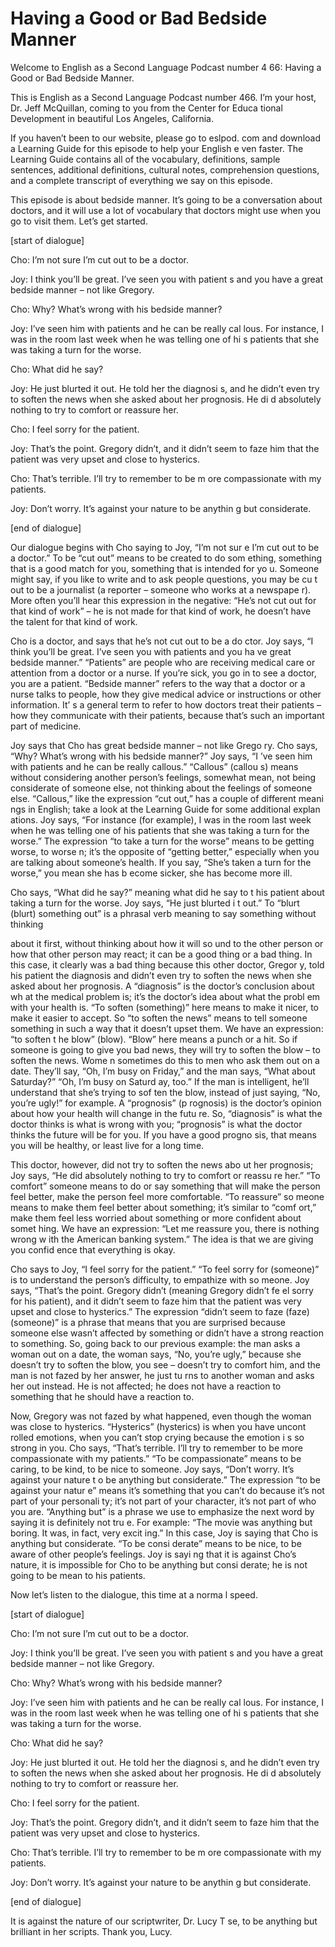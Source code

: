 # Having a Good or Bad Bedside Manner

Welcome to English as a Second Language Podcast number 4 66: Having a Good or Bad Bedside Manner.

This is English as a Second Language Podcast number 466.  I’m your host, Dr. Jeff McQuillan, coming to you from the Center for Educa tional Development in beautiful Los Angeles, California.

If you haven’t been to our website, please go to eslpod. com and download a Learning Guide for this episode to help your English e ven faster.  The Learning Guide contains all of the vocabulary, definitions, sample sentences, additional definitions, cultural notes, comprehension questions, and a complete transcript of everything we say on this episode.

This episode is about bedside manner.  It’s going to be a conversation about doctors, and it will use a lot of vocabulary that doctors might use when you go to visit them.  Let’s get started.

[start of dialogue]

Cho:  I’m not sure I’m cut out to be a doctor.

Joy:  I think you’ll be great.  I’ve seen you with patient s and you have a great bedside manner – not like Gregory.

Cho:  Why?  What’s wrong with his bedside manner?

Joy:  I’ve seen him with patients and he can be really cal lous.  For instance, I was in the room last week when he was telling one of hi s patients that she was taking a turn for the worse.

Cho:  What did he say?

Joy:  He just blurted it out.  He told her the diagnosi s, and he didn’t even try to soften the news when she asked about her prognosis.  He di d absolutely nothing to try to comfort or reassure her.

Cho:  I feel sorry for the patient.

Joy:  That’s the point.  Gregory didn’t, and it didn’t  seem to faze him that the patient was very upset and close to hysterics.

 Cho:  That’s terrible.  I’ll try to remember to be m ore compassionate with my patients.

Joy:  Don’t worry.  It’s against your nature to be anythin g but considerate.

[end of dialogue]

Our dialogue begins with Cho saying to Joy, “I’m not sur e I’m cut out to be a doctor.”  To be “cut out” means to be created to do som ething, something that is a good match for you, something that is intended for yo u.  Someone might say, if you like to write and to ask people questions, you may be cu t out to be a journalist (a reporter – someone who works at a newspape r).  More often you’ll hear this expression in the negative: “He’s not cut out for that kind of work” – he is not made for that kind of work, he doesn’t have the talent for that kind of work.

Cho is a doctor, and says that he’s not cut out to be a do ctor.  Joy says, “I think you’ll be great.  I’ve seen you with patients and you ha ve great bedside manner.” “Patients” are people who are receiving medical care or  attention from a doctor or a nurse.  If you’re sick, you go in to see a doctor, you are  a patient.  “Bedside manner” refers to the way that a doctor or a nurse talks to people, how they give medical advice or instructions or other information.  It’ s a general term to refer to how doctors treat their patients – how they communicate  with their patients, because that’s such an important part of medicine.

Joy says that Cho has great bedside manner – not like Grego ry.  Cho says, “Why?  What’s wrong with his bedside manner?”  Joy says, “I ’ve seen him with patients and he can be really callous.”  “Callous” (callou s) means without considering another person’s feelings, somewhat mean, not  being considerate of someone else, not thinking about the feelings of someone  else.  “Callous,” like the expression “cut out,” has a couple of different meani ngs in English; take a look at the Learning Guide for some additional explan ations.  Joy says, “For instance (for example), I was in the room last week when he was telling one of his patients that she was taking a turn for the worse.”  The expression “to take a turn for the worse” means to be getting worse, to worse n; it’s the opposite of “getting better,” especially when you are talking about someone’s health.  If you say, “She’s taken a turn for the worse,” you mean she has b ecome sicker, she has become more ill.

Cho says, “What did he say?” meaning what did he say to t his patient about taking a turn for the worse.  Joy says, “He just blurted i t out.”  To “blurt (blurt) something out” is a phrasal verb meaning to say something  without thinking

 about it first, without thinking about how it will so und to the other person or how that other person may react; it can be a good thing or a bad thing.  In this case, it clearly was a bad thing because this other doctor, Gregor y, told his patient the diagnosis and didn’t even try to soften the news when she  asked about her prognosis.  A “diagnosis” is the doctor’s conclusion about wh at the medical problem is; it’s the doctor’s idea about what the probl em with your health is.  “To soften (something)” here means to make it nicer, to make it easier to accept.  So “to soften the news” means to tell someone something in such a way that it doesn’t upset them.  We have an expression: “to soften t he blow” (blow).  “Blow” here means a punch or a hit.  So if someone is going to  give you bad news, they will try to soften the blow – to soften the news.  Wome n sometimes do this to men who ask them out on a date.  They’ll say, “Oh, I’m busy on Friday,” and the man says, “What about Saturday?”  “Oh, I’m busy on Saturd ay, too.”  If the man is intelligent, he’ll understand that she’s trying to sof ten the blow, instead of just saying, “No, you’re ugly!” for example.  A “prognosis” (p rognosis) is the doctor’s opinion about how your health will change in the futu re.  So, “diagnosis” is what the doctor thinks is what is wrong with you; “prognosis” is what the doctor thinks the future will be for you.  If you have a good progno sis, that means you will be healthy, or least live for a long time.

This doctor, however, did not try to soften the news abo ut her prognosis; Joy says, “He did absolutely nothing to try to comfort or reassu re her.”  “To comfort” someone means to do or say something that will make the person feel better, make the person feel more comfortable.  “To reassure” so meone means to make them feel better about something; it’s similar to “comf ort,” make them feel less worried about something or more confident about somet hing.  We have an expression: “Let me reassure you, there is nothing wrong w ith the American banking system.”  The idea is that we are giving you confid ence that everything is okay.

Cho says to Joy, “I feel sorry for the patient.”  “To feel  sorry for (someone)” is to understand the person’s difficulty, to empathize with so meone.  Joy says, “That’s the point.  Gregory didn’t (meaning Gregory didn’t fe el sorry for his patient), and it didn’t seem to faze him that the patient was very upset  and close to hysterics.” The expression “didn’t seem to faze (faze) (someone)” is a phrase that means that you are surprised because someone else wasn’t affected  by something or didn’t have a strong reaction to something.  So, going  back to our previous example: the man asks a woman out on a date, the woman says, “No, you’re ugly,” because she doesn’t try to soften the blow, you see – doesn’t try to comfort him, and the man is not fazed by her answer, he just tu rns to another woman and asks her out instead.  He is not affected; he does not have  a reaction to something that he should have a reaction to.

 Now, Gregory was not fazed by what happened, even though  the woman was close to hysterics.  “Hysterics” (hysterics) is when you have uncont rolled emotions, when you can’t stop crying because the emotion i s so strong in you. Cho says, “That’s terrible.  I’ll try to remember to be more compassionate with my patients.”  “To be compassionate” means to be caring, to be kind, to be nice to someone.  Joy says, “Don’t worry.  It’s against your nature t o be anything but considerate.”  The expression “to be against your natur e” means it’s something that you can’t do because it’s not part of your personali ty; it’s not part of your character, it’s not part of who you are.  “Anything but”  is a phrase we use to emphasize the next word by saying it is definitely not tru e.  For example: “The movie was anything but boring.  It was, in fact, very excit ing.”  In this case, Joy is saying that Cho is anything but considerate.  “To be consi derate” means to be nice, to be aware of other people’s feelings.  Joy is sayi ng that it is against Cho’s nature, it is impossible for Cho to be anything but consi derate; he is not going to be mean to his patients.

Now let’s listen to the dialogue, this time at a norma l speed.

[start of dialogue]

Cho:  I’m not sure I’m cut out to be a doctor.

Joy:  I think you’ll be great.  I’ve seen you with patient s and you have a great bedside manner – not like Gregory.

Cho:  Why?  What’s wrong with his bedside manner?

Joy:  I’ve seen him with patients and he can be really cal lous.  For instance, I was in the room last week when he was telling one of hi s patients that she was taking a turn for the worse.

Cho:  What did he say?

Joy:  He just blurted it out.  He told her the diagnosi s, and he didn’t even try to soften the news when she asked about her prognosis.  He di d absolutely nothing to try to comfort or reassure her.

Cho:  I feel sorry for the patient.

Joy:  That’s the point.  Gregory didn’t, and it didn’t  seem to faze him that the patient was very upset and close to hysterics.

 Cho:  That’s terrible.  I’ll try to remember to be m ore compassionate with my patients.

Joy:  Don’t worry.  It’s against your nature to be anythin g but considerate.

[end of dialogue]

It is against the nature of our scriptwriter, Dr. Lucy T se, to be anything but brilliant in her scripts.  Thank you, Lucy.





